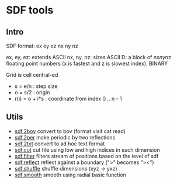 # SDF tools

## Intro
SDF format:
ex ey ez
nx ny nz
<D>

ex, ey, ez: extends ASCII
nx, ny, nz: sizes   ASCII
D: a block of nx*ny*nz floating point numbers (x is fastest and z is
slowest index). BINARY

Grid is cell central-ed
* s = e/n : step size
* o = s/2 : origin
* r(i) = o + i*s : coordinate from index 0 .. n - 1

## Utils
* [sdf.2bov](sdf.2bov) convert to bov (format visit cat read)
* [sdf.2per](sdf.2per) make periodic by two reflections
* [sdf.2txt](sdf.2txt) convert to ad hoc text format
* [sdf.cut](sdf.cut) cut file using low and high indices in each
  dimension
* [sdf.filter](sdf.filter) filters stream of positions based on the level of sdf
* [sdf.reflect](sdf.reflect) reflect against a boundary (">" becomes "><")
* [sdf.shuffle](sdf.shuffle) shuffle dimensions (xyz -> yxz)
* [sdf.smooth](sdf.smooth) smooth using radial basic function
